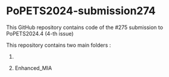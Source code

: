 # PoPETS2024-submission274

This GitHub repository contains code of the #275 submission to PoPETS2024.4 (4-th issue)

This repository contains two main folders : 

1) 

2) Enhanced_MIA
